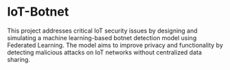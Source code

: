 # IoT-Botnet

This project addresses critical IoT security issues by designing and simulating a machine learning-based botnet detection model using Federated Learning. The model aims to improve privacy and functionality by detecting malicious attacks on IoT networks without centralized data sharing.
